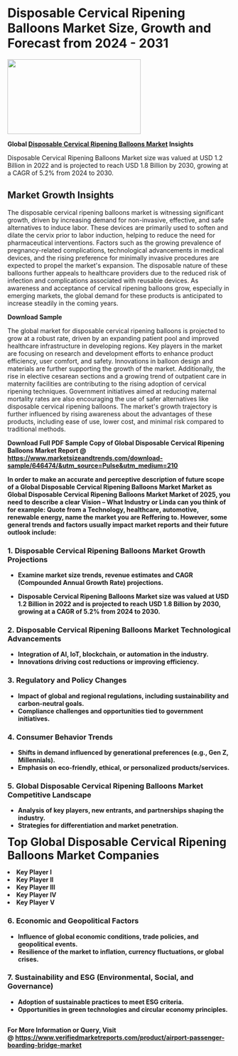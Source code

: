 <H1>Disposable Cervical Ripening Balloons Market Size, Growth and Forecast from 2024 - 2031</H1><img class="aligncenter size-medium wp-image-584254" src="https://thirdeyenews.in/wp-content/uploads/2024/09/Global-Market-Research-300x168.jpeg" alt="" width="300" height="168" /><p><strong>Global&nbsp;<a href="https://www.marketsizeandtrends.com/download-sample/646474/&amp;utm_source=Pulse&amp;utm_medium=210">Disposable Cervical Ripening Balloons Market</a> Insights</strong></p><p>Disposable Cervical Ripening Balloons Market size was valued at USD 1.2 Billion in 2022 and is projected to reach USD 1.8 Billion by 2030, growing at a CAGR of 5.2% from 2024 to 2030.</p><p><h2>Market Growth Insights</h2> <p>The disposable cervical ripening balloons market is witnessing significant growth, driven by increasing demand for non-invasive, effective, and safe alternatives to induce labor. These devices are primarily used to soften and dilate the cervix prior to labor induction, helping to reduce the need for pharmaceutical interventions. Factors such as the growing prevalence of pregnancy-related complications, technological advancements in medical devices, and the rising preference for minimally invasive procedures are expected to propel the market's expansion. The disposable nature of these balloons further appeals to healthcare providers due to the reduced risk of infection and complications associated with reusable devices. As awareness and acceptance of cervical ripening balloons grow, especially in emerging markets, the global demand for these products is anticipated to increase steadily in the coming years.</p> <p><strong>Download Sample</strong></p> <p>The global market for disposable cervical ripening balloons is projected to grow at a robust rate, driven by an expanding patient pool and improved healthcare infrastructure in developing regions. Key players in the market are focusing on research and development efforts to enhance product efficiency, user comfort, and safety. Innovations in balloon design and materials are further supporting the growth of the market. Additionally, the rise in elective cesarean sections and a growing trend of outpatient care in maternity facilities are contributing to the rising adoption of cervical ripening techniques. Government initiatives aimed at reducing maternal mortality rates are also encouraging the use of safer alternatives like disposable cervical ripening balloons. The market's growth trajectory is further influenced by rising awareness about the advantages of these products, including ease of use, lower cost, and minimal risk compared to traditional methods. <p><strong></p><p><span class=""><strong>Download Full PDF Sample Copy of Global Disposable Cervical Ripening Balloons Market Report</strong> @ <a href="https://www.marketsizeandtrends.com/download-sample/646474/&amp;utm_source=Pulse&amp;utm_medium=210" target="_blank">https://www.marketsizeandtrends.com/download-sample/646474/&amp;utm_source=Pulse&amp;utm_medium=210</a></span></p><p>In order to make an accurate and perceptive description of future scope of a Global&nbsp;Disposable Cervical Ripening Balloons Market Market as Global&nbsp;Disposable Cervical Ripening Balloons Market Market of 2025, you need to describe a clear Vision &ndash; What Industry or Linda can you think of for example: Quote from a Technology, healthcare, automotive, renewable energy, name the market you are Reffering to. However, some general trends and factors usually impact market reports and their future outlook include:</p><h3>1.&nbsp;<strong>Disposable Cervical Ripening Balloons Market Growth Projections</strong></h3><ul><li>Examine market size trends, revenue estimates and CAGR (Compounded Annual Growth Rate) projections.</li><li><p>Disposable Cervical Ripening Balloons Market size was valued at USD 1.2 Billion in 2022 and is projected to reach USD 1.8 Billion by 2030, growing at a CAGR of 5.2% from 2024 to 2030.</p></li></ul><h3>2.&nbsp;<strong>Disposable Cervical Ripening Balloons Market Technological Advancements</strong></h3><ul><li>Integration of AI, IoT, blockchain, or automation in the industry.</li><li>Innovations driving cost reductions or improving efficiency.</li></ul><h3>3.&nbsp;<strong>Regulatory and Policy Changes</strong></h3><ul><li>Impact of global and regional regulations, including sustainability and carbon-neutral goals.</li><li>Compliance challenges and opportunities tied to government initiatives.</li></ul><h3>4.&nbsp;<strong>Consumer Behavior Trends</strong></h3><ul><li>Shifts in demand influenced by generational preferences (e.g., Gen Z, Millennials).</li><li>Emphasis on eco-friendly, ethical, or personalized products/services.</li></ul><h3>5.&nbsp;<strong>Global Disposable Cervical Ripening Balloons Market Competitive Landscape</strong></h3><ul><li>Analysis of key players, new entrants, and partnerships shaping the industry.</li><li>Strategies for differentiation and market penetration.</li></ul><p data-pm-slice="1 1 []"><span style="color: inherit; font-family: inherit; font-size: 25px;">Top Global Disposable Cervical Ripening Balloons Market Companies</span></p><div class="" data-test-id=""><p><li>Key Player I</li><li> Key Player II</li><li> Key Player III</li><li> Key Player IV</li><li> Key Player V</li></p></div><h3>6.&nbsp;<strong>Economic and Geopolitical Factors</strong></h3><ul><li>Influence of global economic conditions, trade policies, and geopolitical events.</li><li>Resilience of the market to inflation, currency fluctuations, or global crises.</li></ul><h3>7.&nbsp;<strong>Sustainability and ESG (Environmental, Social, and Governance)</strong></h3><ul><li>Adoption of sustainable practices to meet ESG criteria.</li><li>Opportunities in green technologies and circular economy principles.</li></ul><h2><strong style="font-size: 14px;">For More Information or Query, Visit @&nbsp;</strong><a style="background-color: #ffffff; font-size: 14px;" href="https://www.marketsizeandtrends.com/report/disposable-cervical-ripening-balloons-market/" target="_blank">https://www.verifiedmarketreports.com/product/airport-passenger-boarding-bridge-market</a></h2>
